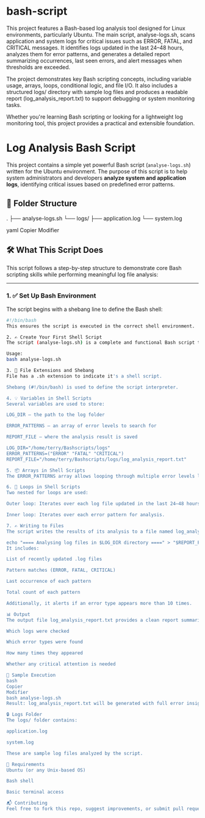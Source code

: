 # bash-script
This project features a Bash-based log analysis tool designed for Linux environments, particularly Ubuntu. The main script, analyse-logs.sh, scans application and system logs for critical issues such as ERROR, FATAL, and CRITICAL messages. It identifies logs updated in the last 24–48 hours, analyzes them for error patterns, and generates a detailed report summarizing occurrences, last seen errors, and alert messages when thresholds are exceeded.

The project demonstrates key Bash scripting concepts, including variable usage, arrays, loops, conditional logic, and file I/O. It also includes a structured logs/ directory with sample log files and produces a readable report (log_analysis_report.txt) to support debugging or system monitoring tasks.

Whether you're learning Bash scripting or looking for a lightweight log monitoring tool, this project provides a practical and extensible foundation.

# Log Analysis Bash Script

This project contains a simple yet powerful Bash script (`analyse-logs.sh`) written for the Ubuntu environment. The purpose of this script is to help system administrators and developers **analyze system and application logs**, identifying critical issues based on predefined error patterns.

## 📂 Folder Structure

.
├── analyse-logs.sh
└── logs/
├── application.log
└── system.log

yaml
Copier
Modifier

## 🛠️ What This Script Does

This script follows a step-by-step structure to demonstrate core Bash scripting skills while performing meaningful log file analysis:

---

### 1. ✅ Set Up Bash Environment

The script begins with a shebang line to define the Bash shell:

```bash
#!/bin/bash
This ensures the script is executed in the correct shell environment.

2. ✍️ Create Your First Shell Script
The script (analyse-logs.sh) is a complete and functional Bash script that can be executed from the terminal.

Usage:
bash analyse-logs.sh

3. 📄 File Extensions and Shebang
File has a .sh extension to indicate it's a shell script.

Shebang (#!/bin/bash) is used to define the script interpreter.

4. 💡 Variables in Shell Scripts
Several variables are used to store:

LOG_DIR – the path to the log folder

ERROR_PATTERNS – an array of error levels to search for

REPORT_FILE – where the analysis result is saved

LOG_DIR="/home/terry/Bashscripts/logs"
ERROR_PATTERNS=("ERROR" "FATAL" "CRITICAL")
REPORT_FILE="/home/terry/Bashscripts/logs/log_analysis_report.txt"

5. 📦 Arrays in Shell Scripts
The ERROR_PATTERNS array allows looping through multiple error levels like ERROR, FATAL, and CRITICAL for each log file.

6. 🔁 Loops in Shell Scripts
Two nested for loops are used:

Outer loop: Iterates over each log file updated in the last 24–48 hours.

Inner loop: Iterates over each error pattern for analysis.

7. ✍️ Writing to Files
The script writes the results of its analysis to a file named log_analysis_report.txt inside the logs folder using echo and redirection (>>):

echo "==== Analysing log files in $LOG_DIR directory ====" > "$REPORT_FILE"
It includes:

List of recently updated .log files

Pattern matches (ERROR, FATAL, CRITICAL)

Last occurrence of each pattern

Total count of each pattern

Additionally, it alerts if an error type appears more than 10 times.

📊 Output
The output file log_analysis_report.txt provides a clean report summarizing:

Which logs were checked

Which error types were found

How many times they appeared

Whether any critical attention is needed

🧪 Sample Execution
bash
Copier
Modifier
bash analyse-logs.sh
Result: log_analysis_report.txt will be generated with full error insights.

🔒 Logs Folder
The logs/ folder contains:

application.log

system.log

These are sample log files analyzed by the script.

📌 Requirements
Ubuntu (or any Unix-based OS)

Bash shell

Basic terminal access

📬 Contributing
Feel free to fork this repo, suggest improvements, or submit pull requests for enhancements!
